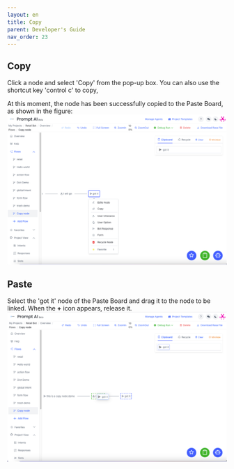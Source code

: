 ```yaml
---
layout: en
title: Copy
parent: Developer's Guide
nav_order: 23
---
```


## Copy

Click a node and select 'Copy' from the pop-up box. You can also use the shortcut key 'control c' to copy,

At this moment, the node has been successfully copied to the Paste Board, as shown in the figure:
![01-copy](/assets/images/tutorial/copy/01-copy.png)

## Paste
Select the 'got it' node of the Paste Board and drag it to the node to be linked. When the **+** icon appears, release it.
![02-copy](/assets/images/tutorial/copy/02-copy.png)
